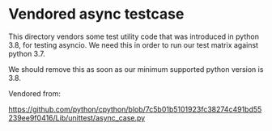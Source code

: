 # Vendored async testcase

This directory vendors some test utility code that was introduced in
python 3.8, for testing asyncio.  We need this in order to run our
test matrix against python 3.7.

We should remove this as soon as our minimum supported python version
is 3.8.

Vendored from:

https://github.com/python/cpython/blob/7c5b01b5101923fc38274c491bd55239ee9f0416/Lib/unittest/async_case.py
